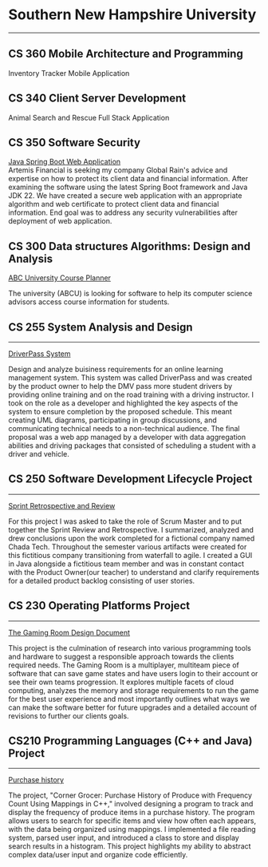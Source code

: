 # Southern New Hampshire University 
---  
## CS 360 Mobile Architecture and Programming 
Inventory Tracker Mobile Application 

## CS 340 Client Server Development
Animal Search and Rescue Full Stack Application 

## CS 350 Software Security
[Java Spring Boot Web Application](https://github.com/uturuncuayaku/SNHU-Portfolio/tree/main/CS350%20Software%20Security/ssl-server_student)  
Artemis Financial is seeking my company Global Rain's advice and expertise on how to protect its client data and financial information. After examining the software using the latest Spring Boot framework and Java JDK 22. We have created a secure web application with an appropriate algorithm and web certificate to protect client data and financial information. End goal was to address any security vulnerabilities after deployment of web application.

## CS 300 Data structures Algorithms: Design and Analysis  
[ABC University Course Planner](https://github.com/uturuncuayaku/SNHU-Portfolio/tree/main/CS300%20Data%20Structures%20Algorithms)  

The university (ABCU) is looking for software to help its computer science advisors access course information for students. 

## CS 255 System Analysis and Design
--- 
[DriverPass System](https://github.com/uturuncuayaku/SNHU-Portfolio/tree/main/CS255%20System%20Analysis%20Design) 

  Design and analyze buisiness requirements for an online learning management system. This system was called DriverPass and was created by the product owner to help the DMV pass more student drivers by providing online training and on the road training with a driving instructor. I took on the role as a developer and highlighted the key aspects of the system to ensure completion by the proposed schedule. This meant creating UML diagrams, participating in group discussions, and communicating technical needs to a non-technical audience. The final proposal was a web app managed by a developer with data aggregation abilities and driving packages that consisted of scheduling a student with a driver and vehicle. 

## CS 250 Software Development Lifecycle Project 
--- 

[Sprint Retrospective and Review](https://github.com/uturuncuayaku/SNHU-Portfolio/tree/main/CS250%20SDLC) 

  For this project I was asked to take the role of Scrum Master and to put together the Sprint Review and Retrospective. I summarized, analyzed and drew conclusions upon the work completed for a fictional company named Chada Tech. Throughout the semester various artifacts were created for this fictitious company transitioning from waterfall to agile. I created a GUI in Java alongside a fictitious team member and was in constant contact with the Product Owner(our teacher) to understand and clarify requirements for a detailed product backlog consisting of user stories. 

## CS 230 Operating Platforms Project 
--- 

[The Gaming Room Design Document](https://github.com/uturuncuayaku/SNHU-Portfolio/tree/main/CS230%20Operating%20Systems%20Platforms)  

  This project is the culmination of research into various programming tools and hardware to suggest a responsible approach towards the clients required needs. The Gaming Room is a multiplayer, multiteam piece of software that can save game states and have users login to their account or see their own teams progression. It explores multiple facets of cloud computing, analyzes the memory and storage requirements to run the game for the best user experience and most importantly outlines what ways we can make the software better for future upgrades and a detailed account of revisions to further our clients goals.

## CS210 Programming Languages (C++ and Java) Project
--- 

[Purchase history](https://github.com/uturuncuayaku/SNHU-Portfolio/tree/main/CS210%20Programming%20Languages%20(C%2B%2B%20and%20Java))  

  The project, "Corner Grocer: Purchase History of Produce with Frequency Count Using Mappings in C++," involved designing a program to track and display the frequency of produce items in a purchase history. The program allows users to search for specific items and view how often each appears, with the data being organized using mappings. I implemented a file reading system, parsed user input, and introduced a class to store and display search results in a histogram. This project highlights my ability to abstract complex data/user input and organize code efficiently.
